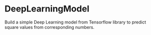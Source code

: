 # DeepLearningModel
Build a simple Deep Learning model from Tensorflow library to predict square values from corresponding numbers.
